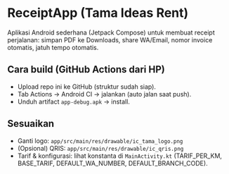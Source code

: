 # ReceiptApp (Tama Ideas Rent)
Aplikasi Android sederhana (Jetpack Compose) untuk membuat receipt perjalanan: simpan PDF ke Downloads, share WA/Email, nomor invoice otomatis, jatuh tempo otomatis.

## Cara build (GitHub Actions dari HP)
- Upload repo ini ke GitHub (struktur sudah siap).
- Tab Actions -> Android CI -> jalankan (auto jalan saat push).
- Unduh artifact `app-debug.apk` -> install.

## Sesuaikan
- Ganti logo: `app/src/main/res/drawable/ic_tama_logo.png`
- (Opsional) QRIS: `app/src/main/res/drawable/ic_qris.png`
- Tarif & konfigurasi: lihat konstanta di `MainActivity.kt` (TARIF_PER_KM, BASE_TARIF, DEFAULT_WA_NUMBER, DEFAULT_BRANCH_CODE).
